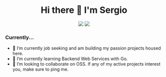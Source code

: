 
<h1 align="center"> Hi there 👋 I'm Sergio </h1> 

<p align="center">
    <a href="https://twitter.com/sergii_chairez"><img src="https://img.shields.io/badge/twitter-%231FA1F1?style=flat&logo=twitter&logoColor=white"/></a>
    <a href="https://www.linkedin.com/in/sergiochairez/"><img src="https://img.shields.io/badge/linkedin-%230177B5?style=flat&logo=linkedin&logoColor=white"/></a>
  </p>



### Currently...

- 🔭 I’m currently job seeking and am building my passion projects housed here. 
- 🌱 I’m currently learning Backend Web Services with Go.
- 👯 I’m looking to collaborate on OSS. If any of my active projects interest you, make sure to ping me.
 

<!--
**schairez/schairez** is a ✨ _special_ ✨ repository because its `README.md` (this file) appears on your GitHub profile.

Here are some ideas to get you started:

- 🔭 I’m currently working on ...
- 🌱 I’m currently learning ...
- 👯 I’m looking to collaborate on ...
- 🤔 I’m looking for help with ...
- 💬 Ask me about ...
- 📫 How to reach me: ...
- 😄 Pronouns: ...
- ⚡ Fun fact: ...
-->
